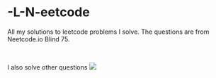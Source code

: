 # -L-N-eetcode
All my solutions to leetcode problems I solve. The questions are from Neetcode.io Blind 75.

</br>

I also solve other questions 
![](leetcode.com/bishal0922)
